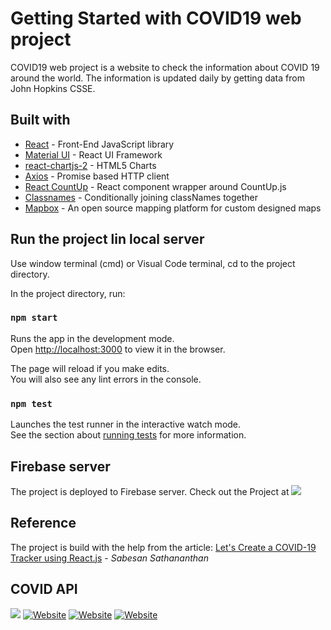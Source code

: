 # Getting Started with COVID19 web project

COVID19 web project is a website to check the information about COVID 19 around the world. The information is 
updated daily by getting data from John Hopkins CSSE. 

## Built with

- [React](https://es.reactjs.org/) - Front-End JavaScript library
- [Material UI](https://material-ui.com/) - React UI Framework
- [react-chartjs-2](https://github.com/jerairrest/react-chartjs-2) - HTML5 Charts
- [Axios](https://github.com/axios/axios) - Promise based HTTP client
- [React CountUp](https://react-countup.now.sh/) - React component wrapper around CountUp.js
- [Classnames](https://jedwatson.github.io/classnames/) - Conditionally joining classNames together
- [Mapbox](https://www.mapbox.com/) - An open source mapping platform for custom designed maps

## Run the project lin local server

Use window terminal (cmd) or Visual Code terminal, cd to the project directory.

In the project directory, run:

### `npm start`

Runs the app in the development mode.\
Open [http://localhost:3000](http://localhost:3000) to view it in the browser.

The page will reload if you make edits.\
You will also see any lint errors in the console.

### `npm test`

Launches the test runner in the interactive watch mode.\
See the section about [running tests](https://facebook.github.io/create-react-app/docs/running-tests) for more information.

## Firebase server

The project is deployed to Firebase server.
Check out the Project at <a href= "https://cpsc349-covid19-project-hn.web.app/">
<img src="https://img.shields.io/badge/firebase%20-%23039BE5.svg?&style=plastic&logo=firebase"/></a> 

## Reference

The project is build with the help from the article:
[Let's Create a COVID-19 Tracker using React.js](https://towardsdatascience.com/lets-create-a-covid-19-tracker-using-react-js-5a3a0265a633) - _Sabesan Sathananthan_

## COVID API

<a href= "https://covid19.mathdro.id/api/">
<img src="https://img.shields.io/badge/built%20with-mathroid-orange"/></a> <a href= "https://covidtracking.com/data/api"><img alt="Website" src="https://img.shields.io/website?label=build%20with&up_color=orange&up_message=dataAPI&url=https%3A%2F%2Fcovidtracking.com%2Fdata%2Fapi"></a> <a href= "https://github.com/google/dspl/blob/master/samples/google/canonical/countries.csv"><img alt="Website" src="https://img.shields.io/website?label=Google&logo=Google&up_color=orange&up_message=countries.csv&url=https%3A%2F%2Fgithub.com%2Fgoogle%2Fdspl%2Fblob%2Fmaster%2Fsamples%2Fgoogle%2Fcanonical%2Fcountries.csv"></a> <a href= "https://github.com/google/dspl/blob/master/samples/google/canonical/states.csv"><img alt="Website" src="https://img.shields.io/website?label=Google&logo=Google&up_color=orange&up_message=states.csv&url=https%3A%2F%2Fgithub.com%2Fgoogle%2Fdspl%2Fblob%2Fmaster%2Fsamples%2Fgoogle%2Fcanonical%2Fstates.csv"></a>


